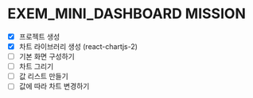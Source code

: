 # EXEM_MINI_DASHBOARD MISSION

- [X] 프로젝트 생성
- [X] 차트 라이브러리 생성 (react-chartjs-2)
- [ ] 기본 화면 구성하기
- [ ] 차트 그리기
- [ ] 값 리스트 만들기
- [ ] 값에 따라 차트 변경하기